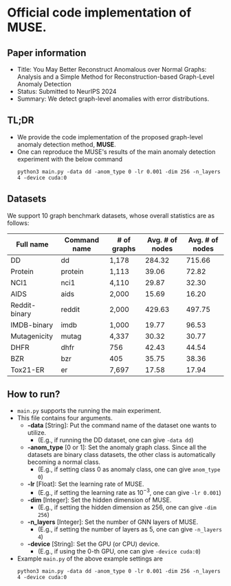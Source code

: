 # Official code implementation of MUSE.

## Paper information
- Title: You May Better Reconstruct Anomalous over Normal Graphs: Analysis and a Simple Method for Reconstruction-based Graph-Level Anomaly Detection
- Status: Submitted to NeurIPS 2024
- Summary: We detect graph-level anomalies with error distributions.

## TL;DR

- We provide the code implementation of the proposed graph-level anomaly detection method, **MUSE**.
- One can reproduce the MUSE's results of the main anomaly detection experiment with the below command
  ```
  python3 main.py -data dd -anom_type 0 -lr 0.001 -dim 256 -n_layers 4 -device cuda:0 
  ```

## Datasets

We support 10 graph benchmark datasets, whose overall statistics are as follows:

| Full name | Command name |\# of graphs | Avg. \# of nodes | Avg. \# of nodes |
|------|---|---|---|---|
| DD | dd |1,178 | 284.32 | 715.66 |
| Protein| protein | 1,113 | 39.06 | 72.82 |
| NCI1 | nci1| 4,110 | 29.87 | 32.30 |
| AIDS | aids | 2,000 | 15.69 | 16.20 |
| Reddit-binary | reddit | 2,000 | 429.63 | 497.75 |
| IMDB-binary | imdb | 1,000 | 19.77 | 96.53 |
| Mutagenicity | mutag | 4,337 | 30.32 | 30.77 |
| DHFR | dhfr | 756 | 42.43 | 44.54 |
| BZR | bzr | 405 | 35.75 | 38.36 |
| Tox21-ER | er | 7,697 | 17.58 | 17.94 |

## How to run?

- ``main.py`` supports the running the main experiment.
- This file contains four arguments.
  - **-data** [String]: Put the command name of the dataset one wants to utilize.
    - (E.g., if running the DD dataset, one can give ``-data dd``)
  - **-anom_type** [0 or 1]: Set the anomaly graph class. Since all the datasets are binary class datasets, the other class is automatically becoming a normal class.
    - (E.g., if setting class 0 as anomaly class, one can give ``anom_type 0``)
  - **-lr** [Float]: Set the learning rate of MUSE.
    - (E.g., if setting the learning rate as $10^{-3}$, one can give ``-lr 0.001``)
  - **-dim** [Integer]: Set the hidden dimension of MUSE.
    - (E.g., if setting the hidden dimension as $256$, one can give ``-dim 256``)
  - **-n_layers** [Integer]: Set the number of GNN layers of MUSE.
    - (E.g., if setting the number of layers as $5$, one can give ``-n_layers 4``)
  - **-device** [String]: Set the GPU (or CPU) device.
    - (E.g., if using the 0-th GPU, one can give ``-device cuda:0``)
- Example ``main.py`` of the above example settings are
  ```
  python3 main.py -data dd -anom_type 0 -lr 0.001 -dim 256 -n_layers 4 -device cuda:0 
  ```

